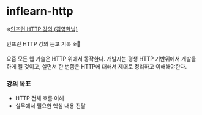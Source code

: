 # inflearn-http
❄️[인프런 HTTP 강의 (김영한님)](https://www.inflearn.com/course/http-%EC%9B%B9-%EB%84%A4%ED%8A%B8%EC%9B%8C%ED%81%AC/dashboard)

인프런 HTTP 강의 듣고 기록 ❄️🎄

요즘 모든 웹 기술은 HTTP 위에서 동작한다.
개발자는 평생 HTTP 기반위에서 개발을 하게 될 것이고, 살면서 한 번쯤은 HTTP에 대해서 제대로 정리하고 이해해야한다.

### 강의 목표
- HTTP 전체 흐름 이해
- 실무에서 필요한 핵심 내용 전달